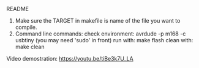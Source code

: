 README
1. Make sure the TARGET in makefile is name of the file you want to compile.
2. Command line commands:
	check environment: avrdude -p m168 -c usbtiny (you may need 'sudo' in front)
	run with: make flash
	clean with: make clean

Video demostration: https://youtu.be/tiBe3k7U_LA
